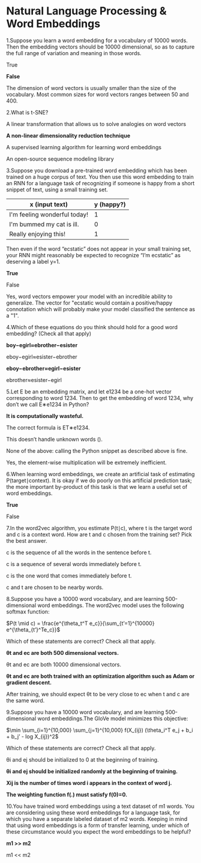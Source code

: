 # Natural Language Processing & Word Embeddings



1.Suppose you learn a word embedding for a vocabulary of 10000 words. Then the embedding vectors should be 10000 dimensional, so as to capture the full range of variation and meaning in those words.

True

**False**

The dimension of word vectors is usually smaller than the size of the vocabulary. Most common sizes for word vectors ranges between 50 and 400.



2.What is t-SNE?

A linear transformation that allows us to solve analogies on word vectors

**A non-linear dimensionality reduction technique**

A supervised learning algorithm for learning word embeddings

An open-source sequence modeling library



3.Suppose you download a pre-trained word embedding which has been trained on a huge corpus of text. You then use this word embedding to train an RNN for a language task of recognizing if someone is happy from a short snippet of text, using a small training set.

| x (input text)               | y (happy?) |
| ---------------------------- | ---------- |
| I'm feeling wonderful today! | 1          |
| I'm bummed my cat is ill.    | 0          |
| Really enjoying this!        | 1          |

Then even if the word “ecstatic” does not appear in your small training set, your RNN might reasonably be expected to recognize “I’m ecstatic” as deserving a label y=1.

**True**

False

Yes, word vectors empower your model with an incredible ability to generalize. The vector for "ecstatic would contain a positive/happy connotation which will probably make your model classified the sentence as a "1".



4.Which of these equations do you think should hold for a good word embedding? (Check all that apply)

**boy−egirl≈ebrother−esister**

eboy−egirl≈esister−ebrother

**eboy−ebrother≈egirl−esister**

ebrother≈esister−egirl



5.Let E be an embedding matrix, and let e1234 be a one-hot vector corresponding to word 1234. Then to get the embedding of word 1234, why don’t we call E∗e1234 in Python?

**It is computationally wasteful.**

The correct formula is ET∗e1234.

This doesn’t handle unknown words (<UNK>).

None of the above: calling the Python snippet as described above is fine.

Yes, the element-wise multiplication will be extremely inefficient.



6.When learning word embeddings, we create an artificial task of estimating P(target∣context). It is okay if we do poorly on this artificial prediction task; the more important by-product of this task is that we learn a useful set of word embeddings.

**True**

False



7.In the word2vec algorithm, you estimate P(t∣c), where t is the target word and c is a context word. How are t and c chosen from the training set? Pick the best answer.

c is the sequence of all the words in the sentence before t.

c is a sequence of several words immediately before t.

c is the one word that comes immediately before t.

c and t are chosen to be nearby words.



8.Suppose you have a 10000 word vocabulary, and are learning 500-dimensional word embeddings. The word2vec model uses the following softmax function:

$P(t \mid c) = \frac{e^{\theta_t^T e_c}}{\sum_{t’=1}^{10000} e^{\theta_{t’}^Te_c}}$

Which of these statements are correct? Check all that apply.

**θt and ec are both 500 dimensional vectors.**

θt and ec are both 10000 dimensional vectors.

**θt and ec are both trained with an optimization algorithm such as Adam or gradient descent.**

After training, we should expect θt to be very close to ec when t and c are the same word.



9.Suppose you have a 10000 word vocabulary, and are learning 500-dimensional word embeddings.The GloVe model minimizes this objective:

$\min \sum_{i=1}^{10,000} \sum_{j=1}^{10,000} f(X_{ij}) (\theta_i^T e_j + b_i + b_j’ - log X_{ij})^2$

Which of these statements are correct? Check all that apply.

θi and ej should be initialized to 0 at the beginning of training.

**θi and ej should be initialized randomly at the beginning of training.**

**Xij is the number of times word i appears in the context of word j.**

**The weighting function f(.) must satisfy f(0)=0.**



10.You have trained word embeddings using a text dataset of m1 words. You are considering using these word embeddings for a language task, for which you have a separate labeled dataset of m2 words. Keeping in mind that using word embeddings is a form of transfer learning, under which of these circumstance would you expect the word embeddings to be helpful?

**m1 >> m2**

m1 << m2